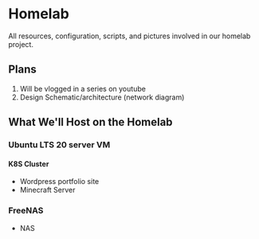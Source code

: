 # Homelab

All resources, configuration, scripts, and pictures involved in our homelab project.

## Plans

1. Will be vlogged in a series on youtube
2. Design Schematic/architecture (network diagram)

## What We'll Host on the Homelab

### Ubuntu LTS 20 server VM

#### K8S Cluster

  - Wordpress portfolio site
  - Minecraft Server
  
### FreeNAS

  - NAS
